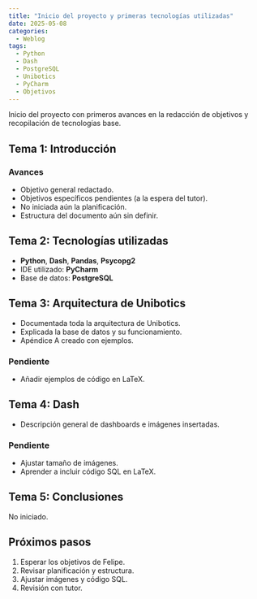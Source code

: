 ```yaml
---
title: "Inicio del proyecto y primeras tecnologías utilizadas"
date: 2025-05-08
categories:
  - Weblog
tags:
  - Python
  - Dash
  - PostgreSQL
  - Unibotics
  - PyCharm
  - Objetivos
---
```


Inicio del proyecto con primeros avances en la redacción de objetivos y recopilación de tecnologías base.

## Tema 1: Introducción

### Avances

- Objetivo general redactado.
- Objetivos específicos pendientes (a la espera del tutor).
- No iniciada aún la planificación.
- Estructura del documento aún sin definir.

## Tema 2: Tecnologías utilizadas

- **Python**, **Dash**, **Pandas**, **Psycopg2**
- IDE utilizado: **PyCharm**
- Base de datos: **PostgreSQL**

## Tema 3: Arquitectura de Unibotics

- Documentada toda la arquitectura de Unibotics.
- Explicada la base de datos y su funcionamiento.
- Apéndice A creado con ejemplos.

### Pendiente

- Añadir ejemplos de código en LaTeX.

## Tema 4: Dash

- Descripción general de dashboards e imágenes insertadas.

### Pendiente

- Ajustar tamaño de imágenes.
- Aprender a incluir código SQL en LaTeX.

## Tema 5: Conclusiones

No iniciado.

## Próximos pasos

1. Esperar los objetivos de Felipe.  
2. Revisar planificación y estructura.  
3. Ajustar imágenes y código SQL.  
4. Revisión con tutor.
